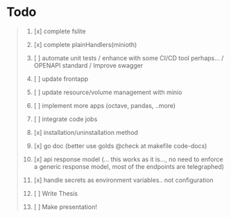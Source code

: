 # Todo
>
> 1. [x] complete fslite
>
> 2. [x] complete plainHandlers(minioth)
>
> 3. [ ] automate unit tests / enhance with some CI/CD tool perhaps... / OPENAPI standard / Improve swagger
>
> 4. [ ] update frontapp
>
> 5. [ ] update resource/volume management with minio
>
> 6. [ ] implement more apps (octave, pandas, ..more)
>
> 7. [ ] integrate code jobs
>
> 8. [x] installation/uninstallation method
>
> 9. [x] go doc  (better use golds @check at makefile code-docs)
>
> 10. [x] api response model (... this works as it is..., no need to enforce a generic response model, most of the endpoints are telegraphed)
>
> 11. [x] handle secrets as environment variables.. not configuration
>
> 12. [ ] Write Thesis
>
> 13. [ ] Make presentation!
